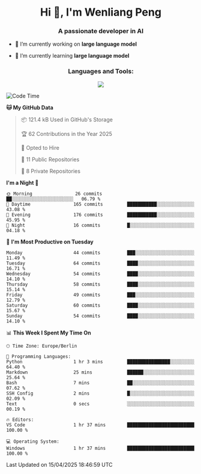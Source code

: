 <h1 align="center">Hi 👋, I'm Wenliang Peng</h1>
<h3 align="center">A passionate developer in AI</h3>

- 🔭 I’m currently working on **large language model**

- 🌱 I’m currently learning **large language model**

<!-- <h3 align="left">Connect with me:</h3> -->
<!-- <p align="left">
</p> -->

<h3 align="center">Languages and Tools:</h3>
<p align="center">
  <a href="https://skillicons.dev">
    <img src="https://skillicons.dev/icons?i=cpp,ros,docker,azure,git,linux,py,pytorch,cmake,githubactions,powershell,md&perline=6" />
  </a>
</p>


<!-- <p><img align="center" src="https://github-readme-stats.vercel.app/api/top-langs?username=bpwl0121&show_icons=true&locale=en&layout=compact" alt="bpwl0121" /></p> -->

<!-- <p><img align="center" src="https://github-readme-streak-stats.herokuapp.com/?user=bpwl0121&" alt="bpwl0121" /></p> -->

<!--START_SECTION:waka-->
![Code Time](http://img.shields.io/badge/Code%20Time-213%20hrs%2021%20mins-blue)

**🐱 My GitHub Data** 

> 📦 121.4 kB Used in GitHub's Storage 
 > 
> 🏆 62 Contributions in the Year 2025
 > 
> 💼 Opted to Hire
 > 
> 📜 11 Public Repositories 
 > 
> 🔑 8 Private Repositories 
 > 
**I'm a Night 🦉** 

```text
🌞 Morning                26 commits          ██░░░░░░░░░░░░░░░░░░░░░░░   06.79 % 
🌆 Daytime                165 commits         ███████████░░░░░░░░░░░░░░   43.08 % 
🌃 Evening                176 commits         ███████████░░░░░░░░░░░░░░   45.95 % 
🌙 Night                  16 commits          █░░░░░░░░░░░░░░░░░░░░░░░░   04.18 % 
```
📅 **I'm Most Productive on Tuesday** 

```text
Monday                   44 commits          ███░░░░░░░░░░░░░░░░░░░░░░   11.49 % 
Tuesday                  64 commits          ████░░░░░░░░░░░░░░░░░░░░░   16.71 % 
Wednesday                54 commits          ████░░░░░░░░░░░░░░░░░░░░░   14.10 % 
Thursday                 58 commits          ████░░░░░░░░░░░░░░░░░░░░░   15.14 % 
Friday                   49 commits          ███░░░░░░░░░░░░░░░░░░░░░░   12.79 % 
Saturday                 60 commits          ████░░░░░░░░░░░░░░░░░░░░░   15.67 % 
Sunday                   54 commits          ████░░░░░░░░░░░░░░░░░░░░░   14.10 % 
```


📊 **This Week I Spent My Time On** 

```text
🕑︎ Time Zone: Europe/Berlin

💬 Programming Languages: 
Python                   1 hr 3 mins         ████████████████░░░░░░░░░   64.40 % 
Markdown                 25 mins             ██████░░░░░░░░░░░░░░░░░░░   25.64 % 
Bash                     7 mins              ██░░░░░░░░░░░░░░░░░░░░░░░   07.62 % 
SSH Config               2 mins              █░░░░░░░░░░░░░░░░░░░░░░░░   02.09 % 
Text                     0 secs              ░░░░░░░░░░░░░░░░░░░░░░░░░   00.19 % 

🔥 Editors: 
VS Code                  1 hr 37 mins        █████████████████████████   100.00 % 

💻 Operating System: 
Windows                  1 hr 37 mins        █████████████████████████   100.00 % 
```


 Last Updated on 15/04/2025 18:46:59 UTC
<!--END_SECTION:waka-->
